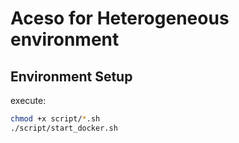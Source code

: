 # Aceso for Heterogeneous environment

## Environment Setup

execute:

```sh
chmod +x script/*.sh
./script/start_docker.sh
```